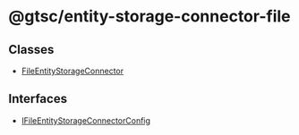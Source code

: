# @gtsc/entity-storage-connector-file

## Classes

- [FileEntityStorageConnector](classes/FileEntityStorageConnector.md)

## Interfaces

- [IFileEntityStorageConnectorConfig](interfaces/IFileEntityStorageConnectorConfig.md)
